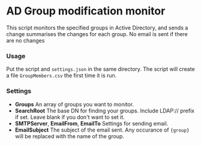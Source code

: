 # AD Group modification monitor
This script monitors the specified groups in Active Directory, and sends a change summarises the changes for each group. No email is sent if there are no changes

### Usage
Put the script and `settings.json` in the same directory. The script will create a file `GroupMembers.csv` the first time it is run.

### Settings
* **Groups** An array of groups you want to monitor.
* **SearchRoot** The base DN for finding your groups. Include LDAP:// prefix if set. Leave blank if you don't want to set it.
* **SMTPServer**, **EmailFrom**, **EmailTo** Settings for sending email.
* **EmailSubject** The subject of the email sent. Any occurance of `{group}` will be replaced with the name of the group.